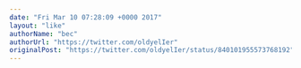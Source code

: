 ```yaml
---
date: "Fri Mar 10 07:28:09 +0000 2017"
layout: "like"
authorName: "bec"
authorUrl: "https://twitter.com/oldyelIer"
originalPost: "https://twitter.com/oldyelIer/status/840101955573768192"
---
```

